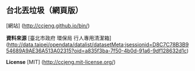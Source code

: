 **台北丟垃圾（網頁版）**
-----------------
[網站] (http://ccjeng.github.io/bin/) 

**資料來源**
[臺北市政府 環保局 行人專用清潔箱] (http://data.taipei/opendata/datalist/datasetMeta;jsessionid=D8C7C78B3B954689A9AE36A513A02315?oid=a835f3ba-7f50-4b0d-91a6-9df128632d1c)

**License**
[MIT] (http://ccjeng.mit-license.org/)
